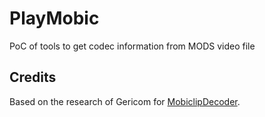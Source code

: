 # PlayMobic

PoC of tools to get codec information from MODS video file

## Credits

Based on the research of Gericom for
[MobiclipDecoder](https://github.com/Gericom/MobiclipDecoder).
